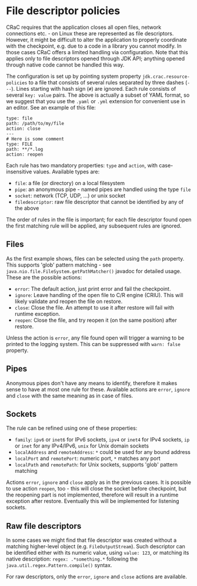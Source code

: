 # File descriptor policies

CRaC requires that the application closes all open files, network connections etc. - on Linux these are represented as file descriptors. However, it might be difficult to alter the application to properly coordinate with the checkpoint, e.g. due to a code in a library you cannot modify. In those cases CRaC offers a limited handling via configuration. Note that this applies only to file descriptors opened through JDK API; anything opened through native code cannot be handled this way.

The configuration is set up by pointing system property `jdk.crac.resource-policies` to a file that consists of several rules separated by three dashes (`---`). Lines starting with hash sign (`#`) are ignored. Each rule consists of several `key: value` pairs. The above is actually a subset of YAML format, so we suggest that you use the `.yaml` or `.yml` extension for convenient use in an editor. See an example of this file:

```
type: file
path: /path/to/my/file
action: close
---
# Here is some comment
type: FILE
path: **/*.log
action: reopen
```

Each rule has two mandatory properties: `type` and `action`, with case-insensitive values. Available types are:

* `file`: a file (or directory) on a local filesystem
* `pipe`: an anonymous pipe - named pipes are handled using the type `file`
* `socket`: network (TCP, UDP, ...) or unix socket
* `filedescriptor`: raw file descriptor that cannot be identified by any of the above

The order of rules in the file is important; for each file descriptor found open the first matching rule will be applied, any subsequent rules are ignored.

## Files

As the first example shows, files can be selected using the `path` property. This supports 'glob' pattern matching - see `java.nio.file.FileSystem.getPathMatcher()` javadoc for detailed usage.
These are the possible actions:

* `error`: The default action, just print error and fail the checkpoint.
* `ignore`: Leave handling of the open file to C/R engine (CRIU). This will likely validate and reopen the file on restore.
* `close`: Close the file. An attempt to use it after restore will fail with runtime exception.
* `reopen`: Close the file, and try reopen it (on the same position) after restore.

Unless the action is `error`, any file found open will trigger a warning to be printed to the logging system. This can be suppressed with `warn: false` property.

## Pipes

Anonymous pipes don't have any means to identify, therefore it makes sense to have at most one rule for these. Available actions are `error`, `ignore` and `close` with the same meaning as in case of files.

## Sockets

The rule can be refined using one of these properties:

* `family`: `ipv6` or `inet6` for IPv6 sockets, `ipv4` or `inet4` for IPv4 sockets, `ip` or `inet` for any IPv4/IPv6, `unix` for Unix domain sockets
* `localAddress` and `remoteAddress`: `*` could be used for any bound address
* `localPort` and `remotePort`: numeric port, `*` matches any port
* `localPath` and `remotePath`: for Unix sockets, supports 'glob' pattern matching

Actions `error`, `ignore` and `close` apply as in the previous cases. It is possible to use action `reopen`, too - this will close the socket before checkpoint, but the reopening part is not implemented, therefore will result in a runtime exception after restore. Eventually this will be implemented for listening sockets.

## Raw file descriptors

In some cases we might find that file descriptor was created without a matching higher-level object (e.g. `FileOutputStream`). Such descriptor can be identified either with its numeric value, using `value: 123`, or matching its native description: `regex: .*something.*` following the `java.util.regex.Pattern.compile()` syntax.

For raw descriptors, only the `error`, `ignore` and `close` actions are available.

